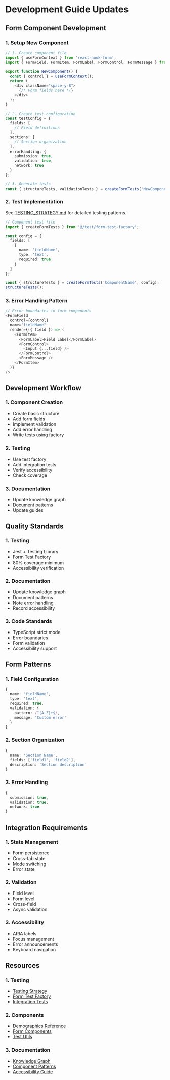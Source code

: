 # Development Guide Updates

## Form Component Development

### 1. Setup New Component

```typescript
// 1. Create component file
import { useFormContext } from 'react-hook-form';
import { FormField, FormItem, FormLabel, FormControl, FormMessage } from '@/components/ui/form';

export function NewComponent() {
  const { control } = useFormContext();
  return (
    <div className="space-y-8">
      {/* Form fields here */}
    </div>
  );
}

// 2. Create test configuration
const testConfig = {
  fields: [
    // Field definitions
  ],
  sections: [
    // Section organization
  ],
  errorHandling: {
    submission: true,
    validation: true,
    network: true
  }
};

// 3. Generate tests
const { structureTests, validationTests } = createFormTests('NewComponent', testConfig);
```

### 2. Test Implementation

See [TESTING_STRATEGY.md](./TESTING_STRATEGY.md) for detailed testing patterns.

```typescript
// Component test file
import { createFormTests } from '@/test/form-test-factory';

const config = {
  fields: [
    {
      name: 'fieldName',
      type: 'text',
      required: true
    }
  ]
};

const { structureTests } = createFormTests('ComponentName', config);
structureTests();
```

### 3. Error Handling Pattern

```typescript
// Error boundaries in form components
<FormField
  control={control}
  name="fieldName"
  render={({ field }) => (
    <FormItem>
      <FormLabel>Field Label</FormLabel>
      <FormControl>
        <Input {...field} />
      </FormControl>
      <FormMessage />
    </FormItem>
  )}
/>
```

## Development Workflow

### 1. Component Creation
- Create basic structure
- Add form fields
- Implement validation
- Add error handling
- Write tests using factory

### 2. Testing
- Use test factory
- Add integration tests
- Verify accessibility
- Check coverage

### 3. Documentation
- Update knowledge graph
- Document patterns
- Update guides

## Quality Standards

### 1. Testing
- Jest + Testing Library
- Form Test Factory
- 80% coverage minimum
- Accessibility verification

### 2. Documentation
- Update knowledge graph
- Document patterns
- Note error handling
- Record accessibility

### 3. Code Standards
- TypeScript strict mode
- Error boundaries
- Form validation
- Accessibility support

## Form Patterns

### 1. Field Configuration
```typescript
{
  name: 'fieldName',
  type: 'text',
  required: true,
  validation: {
    pattern: /^[A-Z]+$/,
    message: 'Custom error'
  }
}
```

### 2. Section Organization
```typescript
{
  name: 'Section Name',
  fields: ['field1', 'field2'],
  description: 'Section description'
}
```

### 3. Error Handling
```typescript
{
  submission: true,
  validation: true,
  network: true
}
```

## Integration Requirements

### 1. State Management
- Form persistence
- Cross-tab state
- Mode switching
- Error state

### 2. Validation
- Field level
- Form level
- Cross-field
- Async validation

### 3. Accessibility
- ARIA labels
- Focus management
- Error announcements
- Keyboard navigation

## Resources

### 1. Testing
- [Testing Strategy](./TESTING_STRATEGY.md)
- [Form Test Factory](../src/test/form-test-factory.tsx)
- [Integration Tests](../src/sections/1-DemographicsAndHeader/tests)

### 2. Components
- [Demographics Reference](../src/sections/1-DemographicsAndHeader)
- [Form Components](../src/components/ui/form)
- [Test Utils](../src/test/test-utils.tsx)

### 3. Documentation
- [Knowledge Graph](./KNOWLEDGE_GRAPH.md)
- [Component Patterns](../src/patterns)
- [Accessibility Guide](./ACCESSIBILITY.md)